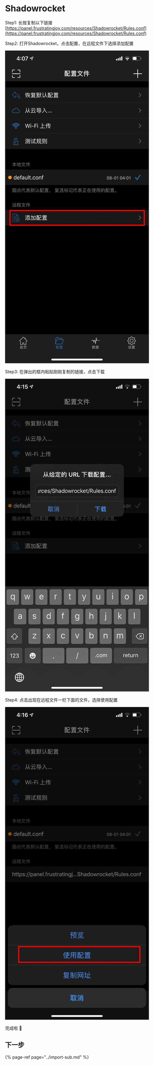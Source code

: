 # Shadowrocket

Step1: 长按复制以下链接                                     [https://panel.frustratingjoy.com/resources/Shadowrocket/Rules.conf](https://panel.frustratingjoy.com/resources/Shadowrocket/Rules.conf)

Step2: 打开Shadowrocket，点击配置，在远程文件下选择添加配置

![&#x8FDC;&#x7A0B;&#x6587;&#x4EF6;](../../.gitbook/assets/yuan-cheng-wen-jian-.jpg)

Step3: 在弹出的框内粘贴刚刚复制的链接，点击下载

![&#x4E0B;&#x8F7D;](../../.gitbook/assets/xia-zai-.jpg)

Step4: 点击出现在远程文件一栏下面的文件，选择使用配置

![&#x4F7F;&#x7528;&#x914D;&#x7F6E;](../../.gitbook/assets/shi-yong-pei-zhi-.jpg)

完成啦 🥳 

## 下一步

{% page-ref page="../import-sub.md" %}

